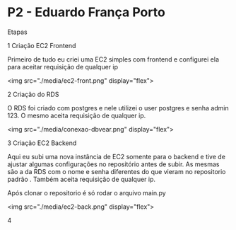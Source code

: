 # P2 - Eduardo França Porto

Etapas

1 Criação EC2 Frontend

Primeiro de tudo eu criei uma EC2 simples com frontend e configurei ela para aceitar requisição de qualquer ip

\<img src="./media/ec2-front.png" display="flex">

2 Criação do RDS

O RDS foi criado com postgres e nele utilizei o user postgres e senha admin 123. O mesmo aceita requisição de qualquer ip.

\<img src="./media/conexao-dbvear.png" display="flex">

3 Criação EC2 Backend

Aqui eu subi uma nova instância de EC2 somente para o backend e tive de ajustar algumas configurações no repositório antes de subir. As mesmas são a da RDS com o nome e senha diferentes do que vieram no repositorio padrão . Também aceita requisição de qualquer ip.

Após clonar o repositorio é só rodar o arquivo main.py

\<img src="./media/ec2-back.png" display="flex">

4
